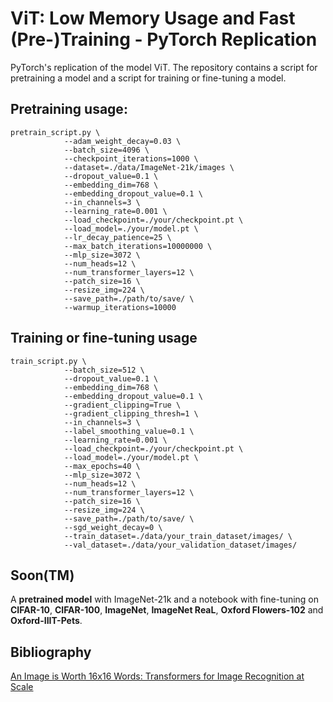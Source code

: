 # ViT: Low Memory Usage and Fast (Pre-)Training - PyTorch Replication
PyTorch's replication of the model ViT. The repository contains a script for pretraining a model and a script for 
training or fine-tuning a model.

## Pretraining usage:
````
pretrain_script.py \
            --adam_weight_decay=0.03 \
            --batch_size=4096 \
            --checkpoint_iterations=1000 \
            --dataset=./data/ImageNet-21k/images \
            --dropout_value=0.1 \
            --embedding_dim=768 \
            --embedding_dropout_value=0.1 \
            --in_channels=3 \
            --learning_rate=0.001 \
            --load_checkpoint=./your/checkpoint.pt \
            --load_model=./your/model.pt \
            --lr_decay_patience=25 \
            --max_batch_iterations=10000000 \
            --mlp_size=3072 \
            --num_heads=12 \
            --num_transformer_layers=12 \
            --patch_size=16 \
            --resize_img=224 \
            --save_path=./path/to/save/ \
            --warmup_iterations=10000
````

## Training or fine-tuning usage
````
train_script.py \
            --batch_size=512 \
            --dropout_value=0.1 \
            --embedding_dim=768 \
            --embedding_dropout_value=0.1 \
            --gradient_clipping=True \
            --gradient_clipping_thresh=1 \
            --in_channels=3 \
            --label_smoothing_value=0.1 \
            --learning_rate=0.001 \
            --load_checkpoint=./your/checkpoint.pt \
            --load_model=./your/model.pt \
            --max_epochs=40 \
            --mlp_size=3072 \
            --num_heads=12 \
            --num_transformer_layers=12 \
            --patch_size=16 \
            --resize_img=224 \
            --save_path=./path/to/save/ \
            --sgd_weight_decay=0 \
            --train_dataset=./data/your_train_dataset/images/ \
            --val_dataset=./data/your_validation_dataset/images/
````

## Soon(TM)
A **pretrained model** with ImageNet-21k and a notebook with fine-tuning on **CIFAR-10**, **CIFAR-100**, **ImageNet**, 
**ImageNet ReaL**, **Oxford Flowers-102** and **Oxford-IIIT-Pets**.

## Bibliography
[An Image is Worth 16x16 Words: Transformers for Image Recognition at Scale](https://arxiv.org/abs/2010.11929)
